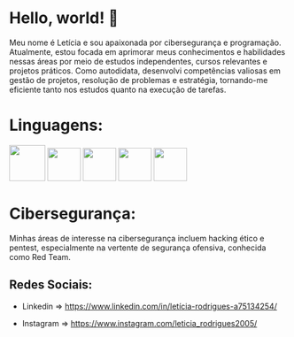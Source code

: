 # Hello, world! 👋

Meu nome é Letícia e sou apaixonada por cibersegurança e programação. Atualmente, estou focada em aprimorar meus conhecimentos e habilidades nessas áreas por meio de estudos independentes, cursos relevantes e projetos práticos. Como autodidata, desenvolvi competências valiosas em gestão de projetos, resolução de problemas e estratégia, tornando-me eficiente tanto nos estudos quanto na execução de tarefas.

# Linguagens:

<img loading="lazy" src="https://cdn.jsdelivr.net/gh/devicons/devicon@latest/icons/python/python-original.svg" width="65" height="65"/>  <img loading="lazy" src="https://cdn.jsdelivr.net/gh/devicons/devicon@latest/icons/csharp/csharp-original.svg" width="60" height="60"/>  <img loading="lazy" src="https://cdn.jsdelivr.net/gh/devicons/devicon@latest/icons/html5/html5-plain-wordmark.svg" width="60" height="60"/>  <img loading="lazy" src="https://cdn.jsdelivr.net/gh/devicons/devicon@latest/icons/css3/css3-plain-wordmark.svg" width="60" height="60"/>  <img loading="lazy" src="https://cdn.jsdelivr.net/gh/devicons/devicon@latest/icons/javascript/javascript-original.svg" width="60" height="60"/>

# Cibersegurança:

Minhas áreas de interesse na cibersegurança incluem hacking ético e pentest, especialmente na vertente de segurança ofensiva, conhecida como Red Team.

## Redes Sociais:

- Linkedin  => https://www.linkedin.com/in/letícia-rodrigues-a75134254/

- Instagram => https://www.instagram.com/leticia_rodrigues2005/


